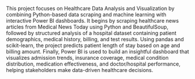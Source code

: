This project focuses on Healthcare Data Analysis and Visualization by combining Python-based data scraping and machine learning with interactive Power BI dashboards. It begins by scraping healthcare news articles from Medical News Today using Python and BeautifulSoup, followed by structured analysis of a hospital dataset containing patient demographics, medical history, billing, and test results. Using pandas and scikit-learn, the project predicts patient length of stay based on age and billing amount. Finally, Power BI is used to build an insightful dashboard that visualizes admission trends, insurance coverage, medical condition distribution, medication effectiveness, and doctor/hospital performance, helping stakeholders make data-driven healthcare decisions.
